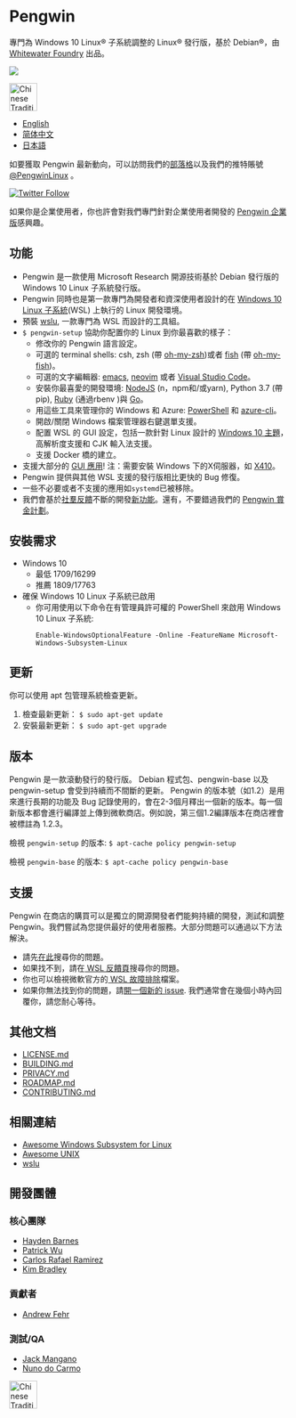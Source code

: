 # Pengwin

專門為 Windows 10 Linux® 子系統調整的 Linux® 發行版，基於 Debian®，由 [Whitewater Foundry](https://whitewaterfoundry.com) 出品。

<img src='https://github.com/WhitewaterFoundry/Screenshots/raw/master/ezgif.com-gif-maker.gif'>

<a href='//www.microsoft.com/store/apps/9NV1GV1PXZ6P?ocid=badge'><img src='https://assets.windowsphone.com/e34f1ae1-fe0c-4fbc-afe6-3bd495fff1b9/Chinese-Traditional_get-it-from-MS_InvariantCulture_Default.png' alt='Chinese Traditional badge' height=50/></a>

- [English](EADME.md)
- [简体中文](README.zh-hans.md)
- [日本語](README.ja.md)

如要獲取 Pengwin 最新動向，可以訪問我們的[部落格](https://www.pengwin.dev/blog)以及我們的推特賬號 [@PengwinLinux](https://twitter.com/PengwinLinux) 。

[![Twitter Follow](https://img.shields.io/twitter/follow/espadrine.svg?label=Follow&style=social)](https://twitter.com/pengwinlinux)

如果你是企業使用者，你也許會對我們專門針對企業使用者開發的 [Pengwin 企業版](https://github.com/WhitewaterFoundry/WLE)感興趣。

## 功能

- Pengwin 是一款使用 Microsoft Research 開源技術基於 Debian 發行版的 Windows 10 Linux 子系統發行版。
- Pengwin 同時也是第一款專門為開發者和資深使用者設計的在 [Windows 10 Linux 子系統](https://github.com/sirredbeard/Awesome-WSL)(WSL) 上執行的 Linux 開發環境。
- 預裝 [wslu](https://github.com/wslutilities/wslu), 一款專門為 WSL 而設計的工具組。
- `$ pengwin-setup` 協助你配置你的 Linux 到你最喜歡的樣子：
    - 修改你的 Pengwin 語言設定。
    - 可選的 terminal shells: csh, zsh (帶 [oh-my-zsh](https://ohmyz.sh/))或者 [fish](https://fishshell.com/) (帶 [oh-my-fish](https://github.com/oh-my-fish/oh-my-fish))。
    - 可選的文字編輯器: [emacs](https://www.gnu.org/software/emacs/), [neovim](https://neovim.io/) 或者 [Visual Studio Code](https://code.visualstudio.com/)。
    - 安裝你最喜愛的開發環境: [NodeJS](https://nodejs.org/) (n，npm和/或yarn), Python 3.7 (帶pip), [Ruby](http://www.ruby-lang.org/) (通過rbenv )與 [Go](https://golang.org/)。
    - 用這些工具來管理你的 Windows 和 Azure: [PowerShell](https://github.com/PowerShell/PowerShell) 和 [azure-cli](https://github.com/Azure/azure-cli)。
    - 開啟/關閉 Windows 檔案管理器右鍵選單支援。
    - 配置 WSL 的 GUI 設定，包括一款針對 Linux 設計的 [Windows 10 主題](https://github.com/B00merang-Project/Windows-10)，高解析度支援和 CJK 輸入法支援。
    - 支援 Docker 橋的建立。
- 支援大部分的 [GUI 應用](https://github.com/ethanhs/WSL-Programs)! 注：需要安裝 Windows 下的X伺服器，如 [X410](http://afflnk.microsoft.com/c/1291904/459838/7593?prodsku=9NLP712ZMN9Q&u=https%3A%2F%2Fwww.microsoft.com%2Fen-us%2Fstore%2Fp%2Fx410%2F9NLP712ZMN9Q)。
- Pengwin 提供與其他 WSL 支援的發行版相比更快的 Bug 修復。
- 一些不必要或者不支援的應用如`systemd`已被移除。
- 我們會基於[社羣反饋](https://github.com/WhitewaterFoundry/Pengwin/issues)不斷的開發[新功能](https://github.com/WhitewaterFoundry/Pengwin/pulls)。還有，不要錯過我們的 [Pengwin 賞金計劃](CONTRIBUTING.md)。

## 安裝需求

- Windows 10
    - 最低 1709/16299
    - 推薦 1809/17763
- 確保 Windows 10 Linux 子系統已啟用
    - 你可用使用以下命令在有管理員許可權的 PowerShell 來啟用 Windows 10 Linux 子系統:
        ```
        Enable-WindowsOptionalFeature -Online -FeatureName Microsoft-Windows-Subsystem-Linux
        ```
        
## 更新

你可以使用 apt 包管理系統檢查更新。

1. 檢查最新更新： `$ sudo apt-get update`
2. 安裝最新更新： `$ sudo apt-get upgrade`

## 版本

Pengwin 是一款滾動發行的發行版。 Debian 程式包、pengwin-base 以及 pengwin-setup 會受到持續而不間斷的更新。 Pengwin 的版本號（如1.2）是用來進行長期的功能及 Bug 記錄使用的，會在2-3個月釋出一個新的版本。每一個新版本都會進行編譯並上傳到微軟商店。例如說，第三個1.2編譯版本在商店裡會被標註為 1.2.3。

檢視 `pengwin-setup` 的版本: `$ apt-cache policy pengwin-setup`

檢視 `pengwin-base` 的版本: `$ apt-cache policy pengwin-base`

## 支援

Pengwin 在商店的購買可以是獨立的開源開發者們能夠持續的開發，測試和調整 Pengwin。我們嘗試為您提供最好的使用者服務。大部分問題可以通過以下方法解決。

- 請先[在此](https://github.com/sirredbeard/Pengwin/issues)搜尋你的問題。
- 如果找不到，請在[ WSL 反饋頁](https://github.com/Microsoft/WSL/issues)搜尋你的問題。
- 你也可以檢視微軟官方的[ WSL 故障排除](https://docs.microsoft.com/en-us/windows/wsl/troubleshooting)檔案。
- 如果你無法找到你的問題，請[開一個新的 issue](https://github.com/WhitewaterFoundry/Pengwin/issues/new?template=bug_report.md). 我們通常會在幾個小時內回覆你，請您耐心等待。

## 其他文档

- [LICENSE.md](LICENSE.md)
- [BUILDING.md](BUILDING.md)
- [PRIVACY.md](PRIVACY.md)
- [ROADMAP.md](ROADMAP.md)
- [CONTRIBUTING.md](CONTRIBUTING.md)

## 相關連結

- [Awesome Windows Subsystem for Linux](https://github.com/sirredbeard/Awesome-WSL)
- [Awesome UNIX](https://github.com/sirredbeard/Awesome-UNIX)
- [wslu](https://github.com/wslutilities/wslu)

## 開發團體

### 核心團隊

- [Hayden Barnes](https://github.com/sirredbeard)
- [Patrick Wu](https://github.com/patrick330602)
- [Carlos Rafael Ramirez](https://github.com/crramirez)
- [Kim Bradley](https://github.com/grufwub)

### 貢獻者

- [Andrew Fehr](https://github.com/ThatWeirdAndrew)

### 測試/QA

- [Jack Mangano](https://thechipcollective.com/)
- [Nuno do Carmo](http://wslcorsair.blogspot.com/)

<a href='//www.microsoft.com/store/apps/9NV1GV1PXZ6P?ocid=badge'><img src='https://assets.windowsphone.com/e34f1ae1-fe0c-4fbc-afe6-3bd495fff1b9/Chinese-Traditional_get-it-from-MS_InvariantCulture_Default.png' alt='Chinese Traditional badge' height=50/></a>